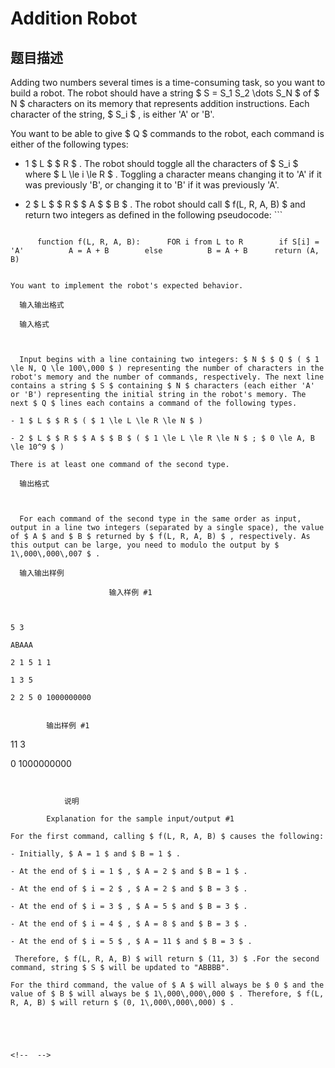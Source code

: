 # Addition Robot

## 题目描述

Adding two numbers several times is a time-consuming task, so you want to build a robot. The robot should have a string $ S = S_1 S_2 \dots S_N $ of $ N $ characters on its memory that represents addition instructions. Each character of the string, $ S_i $ , is either 'A' or 'B'.

You want to be able to give $ Q $ commands to the robot, each command is either of the following types:

- 1 $ L $ $ R $ . The robot should toggle all the characters of $ S_i $ where $ L \le i \le R $ . Toggling a character means changing it to 'A' if it was previously 'B', or changing it to 'B' if it was previously 'A'.

- 2 $ L $ $ R $ $ A $ $ B $ . The robot should call $ f(L, R, A, B) $ and return two integers as defined in the following pseudocode: ```

```

      function f(L, R, A, B):      FOR i from L to R        if S[i] = 'A'          A = A + B        else          B = A + B      return (A, B)

  ```

  ```

You want to implement the robot's expected behavior.

    输入输出格式

    输入格式

    

    Input begins with a line containing two integers: $ N $ $ Q $ ( $ 1 \le N, Q \le 100\,000 $ ) representing the number of characters in the robot's memory and the number of commands, respectively. The next line contains a string $ S $ containing $ N $ characters (each either 'A' or 'B') representing the initial string in the robot's memory. The next $ Q $ lines each contains a command of the following types.

- 1 $ L $ $ R $ ( $ 1 \le L \le R \le N $ )

- 2 $ L $ $ R $ $ A $ $ B $ ( $ 1 \le L \le R \le N $ ; $ 0 \le A, B \le 10^9 $ )

 There is at least one command of the second type.

    输出格式

    

    For each command of the second type in the same order as input, output in a line two integers (separated by a single space), the value of $ A $ and $ B $ returned by $ f(L, R, A, B) $ , respectively. As this output can be large, you need to modulo the output by $ 1\,000\,000\,007 $ .

    输入输出样例

                        输入样例 #1

            

5 3

ABAAA

2 1 5 1 1

1 3 5

2 2 5 0 1000000000


```
            输出样例 #1

            

11 3

0 1000000000


```
            

            说明

        Explanation for the sample input/output #1

For the first command, calling $ f(L, R, A, B) $ causes the following:

- Initially, $ A = 1 $ and $ B = 1 $ .

- At the end of $ i = 1 $ , $ A = 2 $ and $ B = 1 $ .

- At the end of $ i = 2 $ , $ A = 2 $ and $ B = 3 $ .

- At the end of $ i = 3 $ , $ A = 5 $ and $ B = 3 $ .

- At the end of $ i = 4 $ , $ A = 8 $ and $ B = 3 $ .

- At the end of $ i = 5 $ , $ A = 11 $ and $ B = 3 $ .

 Therefore, $ f(L, R, A, B) $ will return $ (11, 3) $ .For the second command, string $ S $ will be updated to "ABBBB".

For the third command, the value of $ A $ will always be $ 0 $ and the value of $ B $ will always be $ 1\,000\,000\,000 $ . Therefore, $ f(L, R, A, B) $ will return $ (0, 1\,000\,000\,000) $ .

    

    

<!--  -->

